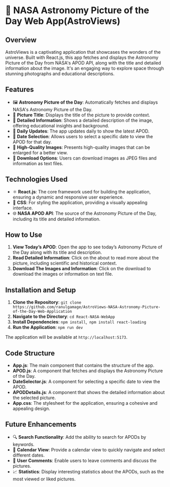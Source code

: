 # 🌌 NASA Astronomy Picture of the Day Web App(AstroViews)

## Overview
AstroViews is a captivating application that showcases the wonders of the universe. Built with React.js, this app fetches and displays the Astronomy Picture of the Day from NASA's APOD API, along with the title and detailed information about the image. It's an engaging way to explore space through stunning photographs and educational descriptions.

## Features

- 🖼️ **Astronomy Picture of the Day**: Automatically fetches and displays NASA's Astronomy Picture of the Day.
- 📛 **Picture Title**: Displays the title of the picture to provide context.
- 📖 **Detailed Information**: Shows a detailed description of the image, offering educational insights and background.
- 🔄 **Daily Updates**: The app updates daily to show the latest APOD.
- 📅 **Date Selection**: Allows users to select a specific date to view the APOD for that day.
- 🌠 **High-Quality Images**: Presents high-quality images that can be enlarged for a better view.
- 📂 **Download Options**: Users can download images as JPEG files and information as text files.

## Technologies Used

- ⚛️ **React.js**: The core framework used for building the application, ensuring a dynamic and responsive user experience.
- 🎨 **CSS**: For styling the application, providing a visually appealing interface.
- 🌐 **NASA APOD API**: The source of the Astronomy Picture of the Day, including its title and detailed information.

## How to Use

1. **View Today’s APOD**: Open the app to see today’s Astronomy Picture of the Day along with its title and description.
2. **Read Detailed Information**: Click on the about to read more about the picture, including scientific and historical context.
3. **Download The Images and Information**: Click on the download to download the images or information on text file.

## Installation and Setup

1. **Clone the Repository**: `git clone https://github.com/ranulgamage/AstroViews-NASA-Astronomy-Picture-of-the-Day-Web-Application`
2. **Navigate to the Directory**: `cd React-NASA-WebApp`
3. **Install Dependencies**: `npm install`,` npm install react-loading`
4. **Run the Application**: `npm run dev`

The application will be available at `http://localhost:5173`.

## Code Structure

- **App.js**: The main component that contains the structure of the app.
- **APOD.js**: A component that fetches and displays the Astronomy Picture of the Day.
- **DateSelector.js**: A component for selecting a specific date to view the APOD.
- **APODDetails.js**: A component that shows the detailed information about the selected picture.
- **App.css**: The stylesheet for the application, ensuring a cohesive and appealing design.

## Future Enhancements

- 🔍 **Search Functionality**: Add the ability to search for APODs by keywords.
- 📅 **Calendar View**: Provide a calendar view to quickly navigate and select different dates.
- 💬 **User Comments**: Enable users to leave comments and discuss the pictures.
- 📈 **Statistics**: Display interesting statistics about the APODs, such as the most viewed or liked pictures.